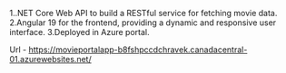 1..NET Core Web API to build a RESTful service for fetching movie data.
2.Angular 19 for the frontend, providing a dynamic and responsive user interface.
3.Deployed in Azure portal.

Url  - https://movieportalapp-b8fshpccdchravek.canadacentral-01.azurewebsites.net/
